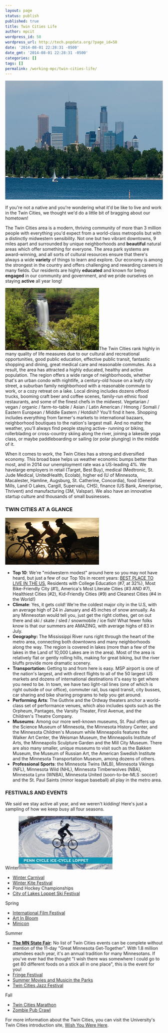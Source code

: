 ```yaml
---
layout: page
status: publish
published: true
title: Twin Cities Life
author: mpcit
wordpress_id: 58
wordpress_url: http://tech.popdata.org/?page_id=58
date: '2014-08-01 22:28:31 -0500'
date_gmt: '2014-08-01 22:28:31 -0500'
categories: []
tags: []
permalink: /working-mpc/twin-cities-life/
---
```

<a href="/images/from_wp/calhoun-skyline-web.jpg"><img class="alignnone size-full wp-image-115" src="/images/from_wp/calhoun-skyline-web.jpg" alt="Lake Calhoun" width="1000" height="380" /></a>

If you're not a native and you're wondering what it'd be like to live and work in the Twin Cities, we thought we'd do a little bit of bragging about our hometown!

The Twin Cities area is a modern, thriving community of more than 3 million people with everything you'd expect from a world-class metropolis but with a distinctly midwestern sensibility. Not one but two vibrant downtowns, 9 miles apart and surrounded by unique neighborhoods and <b>beautiful</b> natural areas which offer something for everyone. The area park systems are award-winning, and all sorts of cultural resources ensure that there's always a wide <b>variety</b> of things to learn and explore. Our economy is among the strongest in the country and offers challenging and rewarding careers in many fields. Our residents are highly <b>educated</b> and known for being <b>engaged</b> in our community and government, and we pride ourselves on staying <b>active</b> all year long!

<img class="alignleft wp-image-233 size-medium" src="/images/from_wp/060430_4569v2-UR_PL_3057-Revision-1-300x199.jpg" alt="Minneapolis" width="300" height="199" />The Twin Cities rank highly in many quality of life measures due to our cultural and recreational opportunities, good public education, effective public transit, fantastic shopping and dining, great medical care and reasonable commutes. As a result, the area has attracted a highly educated, healthy and active population. The region offers a wide range of neighborhoods, whether that's an urban condo with nightlife, a century-old house on a leafy city street, a suburban family neighborhood with a reasonable commute to work, or a cozy retreat on a lake. Local dining includes dozens offood trucks, booming craft beer and coffee scenes, family-run ethnic food restaurants, and some of the finest chefs in the midwest. Vegetarian / vegan / organic / farm-to-table / Asian / Latin American / Hmong / Somali / Eastern European / Middle Eastern / Hotdish? You'll find it here. Shopping includes everything from farmer's markets to international bazaars, neighborhood boutiques to the nation's largest mall. And no matter the weather, you'll always find people staying active- running or biking, rollerblading or cross-country skiing along the river, joining a lakeside yoga class, or maybe paddleboarding or sailing (or polar plunging) in the middle of it.

When it comes to work, the Twin Cities has a strong and diversified economy. This broad base helps us weather economic bumps better than most, and in 2014 our unemployment rate was a US-leading 4%. We havelarge employers in retail (Target, Best Buy), medical (Medtronic, St. Jude Medical, UnitedHealth, Ecolab), higher ed (U of Minnesota, Macalester, Hamline, Augsburg, St. Catherine, Concordia), food (General Mills, Land O Lakes, Cargill, Supervalu, CHS), finance (US Bank, Ameriprise, Thrivent) and manufacturing (3M, Valspar). We also have an innovative startup culture and thousands of small businesses.

### TWIN CITIES AT A GLANCE

<a href="/images/from_wp/work-life-balance.jpg"><img class="size-medium wp-image-232 alignright" src="/images/from_wp/work-life-balance-300x150.jpg" alt="work-life-balance" width="300" height="150" /></a>

* <b>Top 10</b>: We're "midwestern modest" around here so you may not have heard, but just a few of our Top 10s in recent years: [BEST PLACE TO LIVE IN THE US](http://www.startribune.com/it-s-official-twin-cities-best-place-to-live-in-nation-says-list-of-lists/339920402/), Residents with College Education (#7, at 32%), Most Bike-Friendly City (#1), America's Most Literate Cities (#3 AND #7), Healthiest Cities (#2), Kid-Friendly Cities (#9) and Cleanest Cities (#4 in the World!)
* <b>Climate</b>: Yes, it gets cold! We're the coldest major city in the U.S, with an average high of 24 in January and 45 inches of snow annually. As any Minnesotan would tell you, just get the right clothes, get on out there and ski / skate / sled / snowmobile / ice fish! What fewer folks know is that our summers are AMAZING, with average highs of 83 in July.
* <strong>Geography:</strong> The Mississippi River runs right through the heart of the metro area, connecting both downtowns and many neighborhoods along the way. The region is covered in lakes (more than a few of the lakes in the Land of 10,000 Lakes are in the area). Most of the area is relatively flat or gently rolling hills, making for great biking, but the river bluffs provide more dramatic scenery.
* <b>Transportation: </b>Getting to and from here is easy. MSP airport is one of the nation's largest, and with direct flights to all of the 50 largest US markets and dozens of international destinations it's easy to get where you need to be. In town, we have two light-rail lines (one of which is right outside of our office), commuter rail, bus rapid transit, city busses, car sharing and bike sharing programs to help you get around.
* <b>Performing Arts</b>: The Guthrie and the Ordway theaters anchor a world-class set of performance venues, which also includes spots such as the Orpheum, Pantages, the Varsity Theater, First Avenue, and the Children's Theatre Company.
* <b>Museums</b>: Among our more well-known museums, St. Paul offers up the Science Museum of Minnesota, the Minnesota History Center, and the Minnesota Children's Museum while Minneapolis features the Walker Art Center, the Weisman Museum, the Minneapolis Institute of Arts, the Minneapolis Sculpture Garden and the Mill City Museum. There are also many smaller, unique museums to visit such as the Bakken Museum, the Museum of Russian Art, the American Swedish Institute and the Minnesota Transportation Museum, among dozens of others.
* <b>Professional Sports</b>: the Minnesota Twins (MLB), Minnesota Vikings (NFL), Minnesota Wild (NHL), Minnesota Timberwolves (NBA), Minnesota Lynx (WNBA), Minnesota United (soon-to-be-MLS :soccer) and the St. Paul Saints (minor league baseball) all play in the metro area.

### FESTIVALS AND EVENTS

We said we stay active all year, and we weren't kidding! Here's just a sampling of how we keep busy all four seasons.

Winter<img class="alignright wp-image-118 size-medium" src="/images/from_wp/ice-cycle-loppet-300x171.jpg" alt="ice-cycle-loppet" width="300" height="171" />

* <a title="Winter Carnival" href="http://www.winter-carnival.com/" target="_blank">Winter Carnival</a>
* <a title="Winter Kite Festival" href="http://minneapolisparks.org/default.asp?PageID=760" target="_blank">Winter Kite Festival</a>
* Pond Hockey Championships
* <a title="City of Lakes Loppet Ski Festival" href="http://www.loppet.org/cityoflakesloppet/" target="_blank">City of Lakes Loppet Ski Festival</a>

Spring

* <a title="International Film Festival" href="http://mspfilm.org/" target="_blank">International Film Festival</a>
* <a title="Art in Bloom" href="http://new.artsmia.org/visit/annual-events/art-in-bloom/" target="_blank">Art In Bloom</a>
* <a title="Minicon" href="http://mnstf.org/minicon/" target="_blank">Minicon</a>

Summer

* <a title="Minnesota State Fair" href="http://www.mnstatefair.org/" target="_blank"><strong>The MN State Fair</strong></a>: No list of Twin Cities events can be complete without mention of the 11-day "Great Minnesota Get-Together". With 1.8 million attendees each year, it's an annual tradition for many Minnesotans. If you've ever had the thought "I wish there was somewhere I could go to get 80 different foods on a stick all in one place", this is the event for you!
* <a title="Fringe Festival" href="http://www.fringefestival.org/" target="_blank">Fringe Festival</a>
* <a title="Minneapolis Movies and Music in the Parks" href="http://www.mplsmusicandmovies.com/" target="_blank">Summer Movies and Musicin the Parks</a>
* <a title="Twin Cities Jazz Festival" href="http://www.hotsummerjazz.com/" target="_blank">Twin Cities Jazz Festival</a>

Fall

* <a title="Twin Cities Marathon" href="https://www.tcmevents.org/" target="_blank">Twin Cities Marathon</a>
* <a title="Zombie Pub Crawl" href="http://zombiepubcrawl.com/2014-minneapolis/" target="_blank">Zombie Pub Crawl</a>

For more information about the Twin Cities, you can visit the University's Twin Cities introduction site, <a href="http://www1.umn.edu/wishyouwerehere/">Wish You Were Here</a>.

